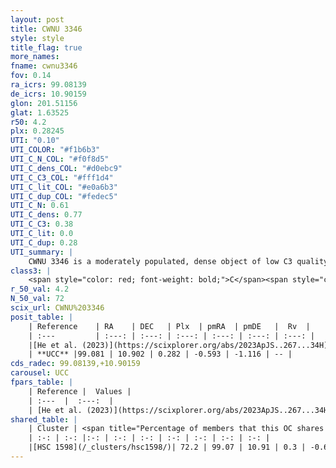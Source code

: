 ```yaml
---
layout: post
title: CWNU 3346
style: style
title_flag: true
more_names: 
fname: cwnu3346
fov: 0.14
ra_icrs: 99.08139
de_icrs: 10.90159
glon: 201.51156
glat: 1.63525
r50: 4.2
plx: 0.28245
UTI: "0.10"
UTI_COLOR: "#f1b6b3"
UTI_C_N_COL: "#f0f8d5"
UTI_C_dens_COL: "#d0ebc9"
UTI_C_C3_COL: "#fff1d4"
UTI_C_lit_COL: "#e0a6b3"
UTI_C_dup_COL: "#fedec5"
UTI_C_N: 0.61
UTI_C_dens: 0.77
UTI_C_C3: 0.38
UTI_C_lit: 0.0
UTI_C_dup: 0.28
UTI_summary: |
    CWNU 3346 is a moderately populated, dense object of low C3 quality. It was recently reported in the literature.<br><br><span style="color: #99180f; font-weight: bold;">Warning: </span>This is possibly a duplicated object, which shares a significant percentage of members with at least one previously reported entry.
class3: |
    <span style="color: red; font-weight: bold;">C</span><span style="color: #FFC300; font-weight: bold;">B</span>
r_50_val: 4.2
N_50_val: 72
scix_url: CWNU%203346
posit_table: |
    | Reference    | RA    | DEC   | Plx  | pmRA  | pmDE   |  Rv  |
    | :---         | :---: | :---: | :---: | :---: | :---: | :---: |
    |[He et al. (2023)](https://scixplorer.org/abs/2023ApJS..267...34H) | 99.09 | 10.896 | 0.263 | -0.59 | -1.13 | -- |
    | **UCC** |99.081 | 10.902 | 0.282 | -0.593 | -1.116 | -- | 
cds_radec: 99.08139,+10.90159
carousel: UCC
fpars_table: |
    | Reference |  Values |
    | :---  |  :---:  |
    | [He et al. (2023)](https://scixplorer.org/abs/2023ApJS..267...34H) | `A0=4.55, m-M=13.6, logA=6.5` |
shared_table: |
    | Cluster | <span title="Percentage of members that this OC shares with the ones listed">%</span>   | RA   | DEC   | Plx   | pmRA  | pmDE  | Rv | UTI |
    | :-: | :-: |:-: | :-: | :-: | :-: | :-: | :-: | :-: |
    |[HSC 1598](/_clusters/hsc1598/)| 72.2 | 99.07 | 10.91 | 0.3 | -0.6 | -1.08 | -- |0.46 |
---
```


